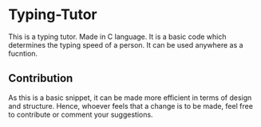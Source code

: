 # Typing-Tutor
This is a typing tutor. Made in C language.
It is a basic code which determines the typing speed of a person.
It can be used anywhere as a fucntion.

## Contribution 
As this is a basic snippet, it can be made more efficient in terms of design and structure. Hence, whoever feels that a change is to be made, feel free to contribute or comment your suggestions.
